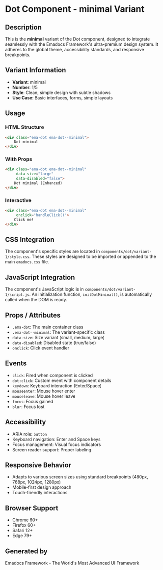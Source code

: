 # Dot Component - minimal Variant

## Description
This is the **minimal** variant of the Dot component, designed to integrate seamlessly with the Emadocs Framework's ultra-premium design system. It adheres to the global theme, accessibility standards, and responsive breakpoints.

## Variant Information
- **Variant**: minimal
- **Number**: 1/5
- **Style**: Clean, simple design with subtle shadows
- **Use Case**: Basic interfaces, forms, simple layouts

## Usage

### HTML Structure
```html
<div class="ema-dot ema-dot--minimal">
    Dot minimal
</div>
```

### With Props
```html
<div class="ema-dot ema-dot--minimal" 
     data-size="large" 
     data-disabled="false">
    Dot minimal (Enhanced)
</div>
```

### Interactive
```html
<div class="ema-dot ema-dot--minimal" 
     onclick="handleClick()">
    Click me!
</div>
```

## CSS Integration
The component's specific styles are located in `components/dot/variant-1/style.css`. These styles are designed to be imported or appended to the main `emadocs.css` file.

## JavaScript Integration
The component's JavaScript logic is in `components/dot/variant-1/script.js`. An initialization function, `initDotMinimal()`, is automatically called when the DOM is ready.

## Props / Attributes
- `.ema-dot`: The main container class
- `.ema-dot--minimal`: The variant-specific class
- `data-size`: Size variant (small, medium, large)
- `data-disabled`: Disabled state (true/false)
- `onclick`: Click event handler

## Events
- `click`: Fired when component is clicked
- `dot:click`: Custom event with component details
- `keydown`: Keyboard interaction (Enter/Space)
- `mouseenter`: Mouse hover enter
- `mouseleave`: Mouse hover leave
- `focus`: Focus gained
- `blur`: Focus lost

## Accessibility
- ARIA role: `button`
- Keyboard navigation: Enter and Space keys
- Focus management: Visual focus indicators
- Screen reader support: Proper labeling

## Responsive Behavior
- Adapts to various screen sizes using standard breakpoints (480px, 768px, 1024px, 1280px)
- Mobile-first design approach
- Touch-friendly interactions

## Browser Support
- Chrome 60+
- Firefox 60+
- Safari 12+
- Edge 79+

## Generated by
Emadocs Framework - The World's Most Advanced UI Framework
